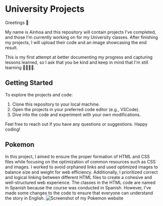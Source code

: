 # University Projects
Greetings 👋

My name is Ainhoa and this repository will contain projects I've completed, and those I'm currently working on for my University classes. After finishing my projects, I will upload their code and an image showcasing the end result.

This is my first attempt at better documenting my progress and capturing lessons learned, so I ask that you be kind and keep in mind that I'm still learning 👩🏼‍💻😀.

## Getting Started
To explore the projects and code:
  1. Clone this repository to your local machine.
  2. Open the projects in your preferred code editor (e.g., VSCode).
  3. Dive into the code and experiment with your own modifications.
   
Feel free to reach out if you have any questions or suggestions. Happy coding!

## Pokemon
In this project, I aimed to ensure the proper formation of HTML and CSS files while focusing on the optimization of common resources such as CSS and images. I worked to avoid orphaned links and used optimized images to balance size and weight for web efficiency. Additionally, I prioritized correct and logical linking between different HTML files to create a cohesive and well-structured web experience.
The classes in the HTML code are named in Spanish because the course was conducted in Spanish. However, I've made some changes to the code to ensure that everyone can understand the story in English. 
![Screenshot of my Pokemon website](https://s3.amazonaws.com/shecodesio-production/uploads/files/000/143/161/original/captura_de_pantalla_pokemon_pagina_web.png?1726150536)

